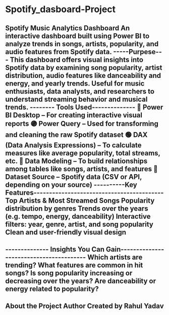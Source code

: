 # Spotify_dasboard-Project
**Spotify Music Analytics Dashboard**
An interactive dashboard built using Power BI to analyze trends in songs, artists, popularity, and audio features from Spotify data.
-----Purpese---
This dashboard offers visual insights into Spotify data by examining song popularity, artist distribution, audio features like danceability and energy, and yearly trends.
Useful for music enthusiasts, data analysts, and researchers to understand streaming behavior and musical trends.
-------- Tools Used--------------
🔶 Power BI Desktop – For creating interactive visual reports
🟣 Power Query – Used for transforming and cleaning the raw Spotify dataset
🟢 DAX (Data Analysis Expressions) – To calculate measures like average popularity, total streams, etc.
🧩 Data Modeling – To build relationships among tables like songs, artists, and features
📁 Dataset Source – Spotify data (CSV or API, depending on your source)
----------Key Features------------------------------------------
Top Artists & Most Streamed Songs
Popularity distribution by genres
Trends over the years (e.g. tempo, energy, danceability)
Interactive filters: year, genre, artist, and song popularity
Clean and user-friendly visual design
-
-------------- Insights You Can Gain----------------------------------------
Which artists are trending?
What features are common in hit songs?
Is song popularity increasing or decreasing over the years?
Are danceability or energy related to popularity?
-
About the Project Author
Created by Rahul Yadav 
-

